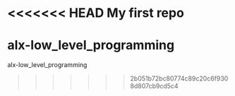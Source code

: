 <<<<<<< HEAD
My first repo
=======
# alx-low_level_programming
alx-low_level_programming
>>>>>>> 2b051b72bc80774c89c20c6f9308d807cb9cd5c4
